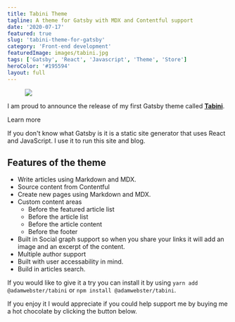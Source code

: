 ```yaml
---
title: Tabini Theme
tagline: A theme for Gatsby with MDX and Contentful support
date: '2020-07-17'
featured: true
slug: 'tabini-theme-for-gatsby'
category: 'Front-end development'
featuredImage: images/tabini.jpg
tags: ['Gatsby', 'React', 'Javascript', 'Theme', 'Store']
heroColor: '#195594'
layout: full
---
```


 <figure>

![](/images/tabini01.jpg)

</figure>

I am proud to announce the release of my first Gatsby theme called [**Tabini**](https://gatsbytheme.adamwebster.me/tabini).

<LinkButton to="/tabini">Learn more</LinkButton>


If you don't know what Gatsby is it is a static site generator that uses React and JavaScript.  I use it to run this site and blog.


## Features of the theme

- Write articles using Markdown and MDX.
- Source content from Contentful
- Create new pages using Markdown and MDX.
- Custom content areas
  - Before the featured article list
  - Before the article list
  - Before the article content
  - Before the footer
- Built in Social graph support so when you share your links it will add an image and an excerpt of the content.
- Multiple author support
- Built with user accessability in mind.
- Build in articles search.


If you would like to give it a try you can install it by using `yarn add @adamwebster/tabini` or `npm install @adamwebster/tabini`.

If you enjoy it I would appreciate if you could help support me by buying me a hot chocolate by clicking the button below.

<BuyMeACoffeeWidget />
